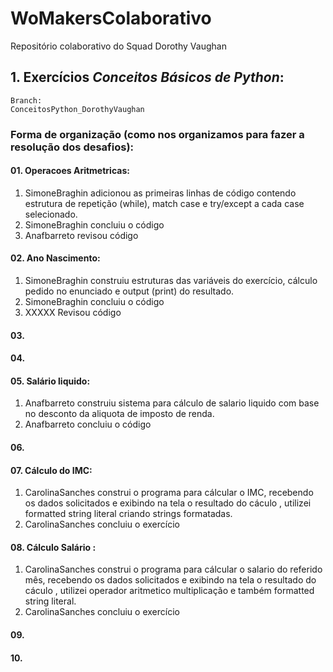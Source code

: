 # WoMakersColaborativo
Repositório colaborativo do Squad Dorothy Vaughan

## 1. Exercícios *Conceitos Básicos de Python*:  
    Branch:  
    ConceitosPython_DorothyVaughan
### Forma de organização (como nos organizamos para fazer a resolução dos desafios):

#### 01. Operacoes Aritmetricas:
1. SimoneBraghin adicionou as primeiras linhas de código contendo estrutura de repetição (while), match case e try/except a cada case selecionado.
2. SimoneBraghin concluiu o código
3. Anafbarreto revisou código

#### 02. Ano Nascimento:
1. SimoneBraghin construiu estruturas das variáveis do exercício, cálculo pedido no enunciado e output (print) do resultado.  
2. SimoneBraghin concluiu o código
3. XXXXX Revisou código

#### 03.

#### 04.

#### 05. Salário liquido:
1. Anafbarreto construiu sistema para cálculo de salario liquido com base no desconto da aliquota de imposto de renda.
2. Anafbarreto concluiu o código
#### 06.

#### 07. Cálculo do IMC:
1. CarolinaSanches construi o programa para cálcular o IMC, recebendo os dados solicitados e exibindo na tela o resultado do cáculo , utilizei formatted string literal criando strings formatadas.
2. CarolinaSanches concluiu o exercício

#### 08. Cálculo Salário :
1. CarolinaSanches construi o programa para cálcular o salario do referido mês, recebendo os dados solicitados e exibindo na tela o resultado do cáculo , utilizei operador aritmetico multiplicação e também formatted string literal.
2. CarolinaSanches concluiu o exercício

#### 09.

#### 10.